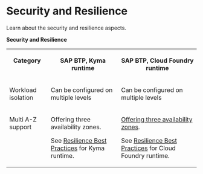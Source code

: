 <!-- loioef639ea0fd6641bd8ca2108ad6c6f713 -->

# Security and Resilience

Learn about the security and resilience aspects.

**Security and Resilience**


<table>
<tr>
<th valign="top">

Category

</th>
<th valign="top">

SAP BTP, Kyma runtime

</th>
<th valign="top">

SAP BTP, Cloud Foundry runtime

</th>
</tr>
<tr>
<td valign="top">

Workload isolation

</td>
<td valign="top">

Can be configured on multiple levels

</td>
<td valign="top">

Can be configured on multiple levels

</td>
</tr>
<tr>
<td valign="top">

Multi A-Z support

</td>
<td valign="top">

Offering three availability zones.

See [Resilience Best Practices](https://help.sap.com/docs/btp/sap-business-technology-platform/resilience-high-availability-and-disaster-recovery?q=kyma&version=Cloud#how-sap-provides-resilience) for Kyma runtime.

</td>
<td valign="top">

[Offering three availability zones](https://help.sap.com/docs/btp/sap-business-technology-platform/cloud-foundry-environment?version=Cloud#loiob6a7e11c3a58416a9ab1175bba17193a).

See [Resilience Best Practices](https://help.sap.com/docs/btp/sap-business-technology-platform/resilience-high-availability-and-disaster-recovery?q=foundry&version=Cloud#how-sap-provides-resilience) for Cloud Foundry runtime.

</td>
</tr>
</table>


